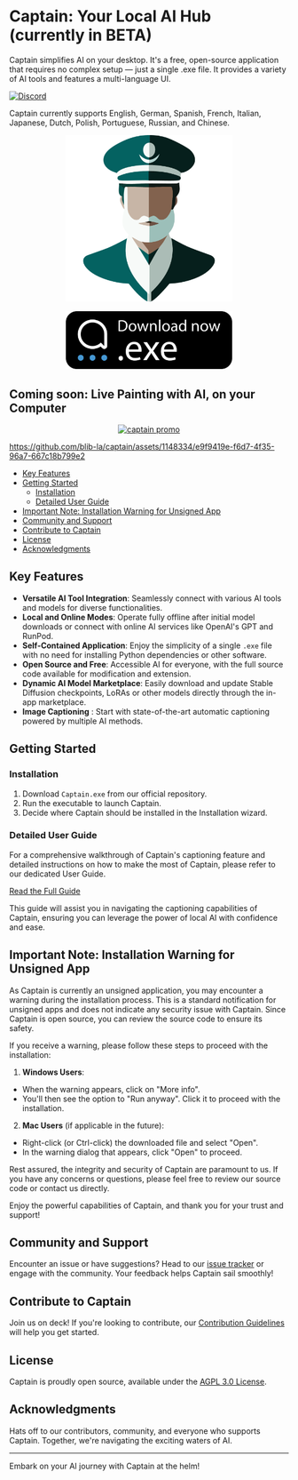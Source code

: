 # Captain: Your Local AI Hub (currently in BETA)

Captain simplifies AI on your desktop. It's a free, open-source application that requires no complex
setup — just a single .exe file. It provides a variety of AI tools and features a multi-language UI.

[![Discord](https://img.shields.io/discord/1091306623819059300?color=7289da&label=Discord&logo=discord&logoColor=fff&style=for-the-badge)](https://discord.com/invite/m3TBB9XEkb)

Captain currently supports English, German, Spanish, French, Italian, Japanese, Dutch, Polish,
Portuguese, Russian, and Chinese.

<p align="center">
    <img src="./docs/logo.png" alt="Download Captain" width="300">
</p>

<!-- releases -->
<p align="center">
  <a href="https://github.com/blib-la/captain/releases/download/v1.0.0-alpha.2/Captain-Setup-1.0.0-alpha.2.exe">
    <img src="./docs/download.svg" alt="Download Captain" width="300">
  </a>
</p>
<!-- releasesstop -->

## Coming soon: Live Painting with AI, on your Computer

<p align="center">
    <a href="https://www.youtube.com/watch?v=EbZMRe1Xgww"><img src="https://github.com/blib-la/captain/assets/1148334/24ffe548-6348-4517-9921-3a234f1e2705" alt="captain promo" /></a>
</p>

https://github.com/blib-la/captain/assets/1148334/e9f9419e-f6d7-4f35-96a7-667c18b799e2

<!-- toc -->

- [Key Features](#key-features)
- [Getting Started](#getting-started)
  * [Installation](#installation)
  * [Detailed User Guide](#detailed-user-guide)
- [Important Note: Installation Warning for Unsigned App](#important-note-installation-warning-for-unsigned-app)
- [Community and Support](#community-and-support)
- [Contribute to Captain](#contribute-to-captain)
- [License](#license)
- [Acknowledgments](#acknowledgments)

<!-- tocstop -->

## Key Features

-   **Versatile AI Tool Integration**: Seamlessly connect with various AI tools and models for
    diverse functionalities.
-   **Local and Online Modes**: Operate fully offline after initial model downloads or connect with
    online AI services like OpenAI's GPT and RunPod.
-   **Self-Contained Application**: Enjoy the simplicity of a single `.exe` file with no need for
    installing Python dependencies or other software.
-   **Open Source and Free**: Accessible AI for everyone, with the full source code available for
    modification and extension.
-   **Dynamic AI Model Marketplace**: Easily download and update Stable Diffusion checkpoints, LoRAs
    or other models directly through the in-app marketplace.
-   **Image Captioning** : Start with state-of-the-art automatic captioning powered by multiple AI
    methods.

## Getting Started

### Installation

1. Download `Captain.exe` from our official repository.
2. Run the executable to launch Captain.
3. Decide where Captain should be installed in the Installation wizard.

### Detailed User Guide

For a comprehensive walkthrough of Captain's captioning feature and detailed instructions on how to
make the most of Captain, please refer to our dedicated User Guide.

[Read the Full Guide](./docs/GUIDE.md)

This guide will assist you in navigating the captioning capabilities of Captain, ensuring you can
leverage the power of local AI with confidence and ease.

## Important Note: Installation Warning for Unsigned App

As Captain is currently an unsigned application, you may encounter a warning during the installation
process. This is a standard notification for unsigned apps and does not indicate any security issue
with Captain. Since Captain is open source, you can review the source code to ensure its safety.

If you receive a warning, please follow these steps to proceed with the installation:

1. **Windows Users**:

-   When the warning appears, click on "More info".
-   You'll then see the option to "Run anyway". Click it to proceed with the installation.

2. **Mac Users** (if applicable in the future):

-   Right-click (or Ctrl-click) the downloaded file and select "Open".
-   In the warning dialog that appears, click "Open" to proceed.

Rest assured, the integrity and security of Captain are paramount to us. If you have any concerns or
questions, please feel free to review our source code or contact us directly.

Enjoy the powerful capabilities of Captain, and thank you for your trust and support!

## Community and Support

Encounter an issue or have suggestions? Head to our
[issue tracker](https://github.com/blib-la/captain/issues) or engage with the community. Your
feedback helps Captain sail smoothly!

## Contribute to Captain

Join us on deck! If you're looking to contribute, our
[Contribution Guidelines](./.github/CONTRIBUTING.md) will help you get started.

## License

Captain is proudly open source, available under the [AGPL 3.0 License](./LICENSE).

## Acknowledgments

Hats off to our contributors, community, and everyone who supports Captain. Together, we're
navigating the exciting waters of AI.

---

Embark on your AI journey with Captain at the helm!
